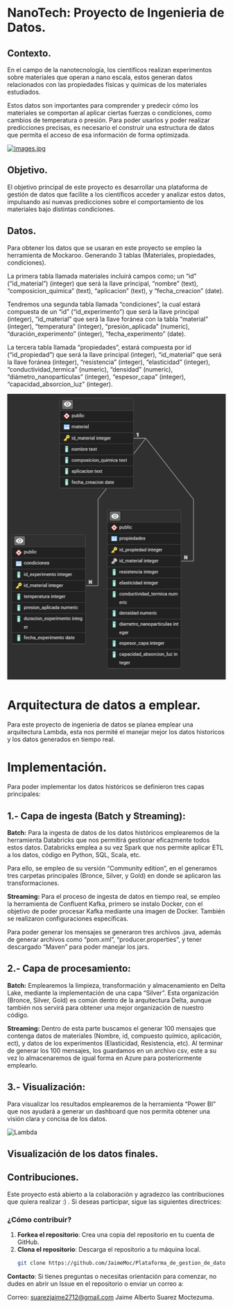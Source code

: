 # NanoTech: Proyecto de Ingenieria de Datos. 

## Contexto.

En el campo de la nanotecnología, los científicos realizan experimentos sobre materiales que operan a nano escala, estos generan datos relacionados con las propiedades físicas y químicas de los materiales estudiados.

Estos datos son importantes para comprender y predecir cómo los materiales se comportan al aplicar ciertas fuerzas o condiciones, como cambios de temperatura o presión. Para poder usarlos y poder realizar predicciones precisas, es necesario el construir una estructura de datos que permita el acceso de esa información de forma optimizada.

[![images.jpg](https://i.postimg.cc/1zY0ddD1/images.jpg)](https://postimg.cc/McVjMds9)

## Objetivo.

El objetivo principal de este proyecto es desarrollar una plataforma de gestión de datos que facilite a los científicos acceder y analizar estos datos, impulsando así nuevas predicciones sobre el comportamiento de los materiales bajo distintas condiciones.  

## Datos.

Para obtener los datos que se usaran en este proyecto se empleo la herramienta de Mockaroo. Generando 3 tablas (Materiales, propiedades, condiciones). 

La primera tabla llamada materiales incluirá campos como; un “id” (“id_material”) (integer) que será la llave principal, “nombre” (text), “composicion_quimica” (text), “aplicacion” (text), y “fecha_creacion” (date). 

Tendremos una segunda tabla llamada “condiciones”, la cual estará compuesta de un “id” (“id_experimento”) que será la llave principal (integer), “id_material” que será la llave foránea con la tabla “material” (integer), “temperatura” (integer), “presión_aplicada” (numeric), “duración_experimento” (integer), “fecha_experimento” (date).   

La tercera tabla llamada “propiedades”, estará compuesta por id (“id_propiedad”) que será la llave principal (integer), “id_material” que será la llave foránea (integer), “resistencia” (integer), “elasticidad” (integer), “conductividad_termica” (numeric), “densidad” (numeric), “diámetro_nanoparticulas” (integer), “espesor_capa” (integer), “capacidad_absorcion_luz” (integer).  

![EBD](Data/EBD.png)

# Arquitectura de datos a emplear. 

Para este proyecto de ingenieria de datos se planea emplear una arquitectura Lambda, esta nos permité el manejar mejor los datos historicos y los datos generados en tiempo real. 

# Implementación. 

Para poder implementar los datos históricos se definieron tres capas principales:

## 1.- Capa de ingesta (Batch y Streaming): 

**Batch:** Para la ingesta de datos de los datos históricos emplearemos de la herramienta Databricks que nos permitirá gestionar eficazmente todos estos datos. Databricks emplea a su vez Spark que nos permite aplicar ETL a los datos, código en Python, SQL, Scala, etc. 

Para ello, se empleo de su versión “Community edition”, en el generamos tres carpetas principales (Bronce, Silver, y Gold) en donde se aplicaron las transformaciones.

**Streaming:** Para el proceso de ingesta de datos en tiempo real, se empleo la herramienta de Confluent Kafka, primero se instalo Docker, con el objetivo de poder procesar Kafka mediante una imagen de Docker. También se realizaron configuraciones específicas. 

Para poder generar los mensajes se generaron tres archivos .java, además de generar archivos como “pom.xml”, “producer.properties”, y tener descargado “Maven” para poder manejar los jars. 

## 2.- Capa de procesamiento:

**Batch:** Emplearemos la limpieza, transformación y almacenamiento en Delta Lake, mediante la implementación de una capa “Silver”. Esta organización (Bronce, Silver, Gold) es común dentro de la arquitectura Delta, aunque también nos servirá para obtener una mejor organización de nuestro código. 

**Streaming:** Dentro de esta parte buscamos el generar 100 mensajes que contenga datos de materiales (Nombre, id, compuesto químico, aplicación, ect), y datos de los experimentos (Elasticidad, Resistencia, etc). 
Al terminar de generar los 100 mensajes, los guardamos en un archivo csv, este a su vez lo almacenaremos de igual forma en Azure para posteriormente emplearlo.

## 3.- Visualización:
Para visualizar los resultados emplearemos de la herramienta “Power BI” que nos ayudará a generar un dashboard que nos permita obtener una visión clara y concisa de los datos. 

![Lambda](https://github.com/JaimeMoc/Plataforma_de_gestion_de_datos_de_Nanotecnologia/blob/d5a2ecd3fbd9490344280e0c77e9f9a261d60928/Lambda%20Arquitectura.png)

## Visualización de los datos finales. 

## Contribuciones.

Este proyecto está abierto a la colaboración y agradezco las contribuciones que quiera realizar :) . Si deseas participar, sigue las siguientes directrices:

### ¿Cómo contribuir?

1. **Forkea el repositorio**: Crea una copia del repositorio en tu cuenta de GitHub.
2. **Clona el repositorio**: Descarga el repositorio a tu máquina local.
   ```bash
   git clone https://github.com/JaimeMoc/Plataforma_de_gestion_de_datos_de_Nanotecnologia.git

**Contacto**: 
Si tienes preguntas o necesitas orientación para comenzar, no dudes en abrir un Issue en el repositorio o enviar un correo a:

Correo: suarezjaime2712@gmail.com
Jaime Alberto Suarez Moctezuma.
